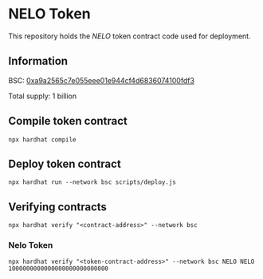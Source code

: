 # NELO Token

This repository holds the *NELO* token contract code used for deployment.

## Information

BSC: [0xa9a2565c7e055eee01e944cf4d6836074100fdf3](https://bscscan.com/token/0xa9a2565c7e055eee01e944cf4d6836074100fdf3)

Total supply: 1 billion

## Compile token contract

```shell
npx hardhat compile
```

## Deploy token contract

```shell
npx hardhat run --network bsc scripts/deploy.js
```

## Verifying contracts

```shell
npx hardhat verify "<contract-address>" --network bsc
```

### Nelo Token

```shell
npx hardhat verify "<token-contract-address>" --network bsc NELO NELO 1000000000000000000000000000
```
